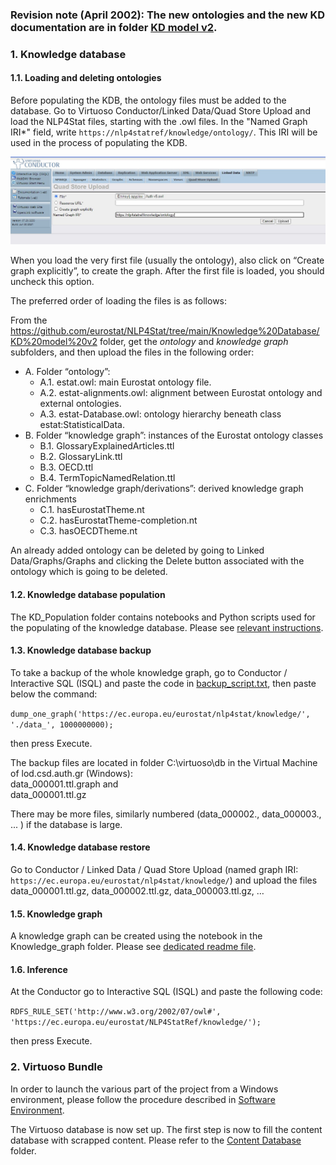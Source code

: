 ### Revision note (April 2002): The new ontologies and the new KD documentation are in folder [KD model v2](https://github.com/eurostat/NLP4Stat/tree/main/Knowledge%20Database/KD%20model%20v2).

### 1. Knowledge database

#### 1.1. Loading and deleting ontologies

Before populating the KDB, the ontology files must be added to the database. Go to Virtuoso Conductor/Linked Data/Quad Store Upload and load the NLP4Stat files, starting with the .owl files. In the "Named Graph IRI*" field, write `https://nlp4statref/knowledge/ontology/`. This IRI will be used in the process of populating the KDB.  

<img src="./Figs/Fig1.jpg" alt="Loading ontologies" width="600"/>

When you load the very first file (usually the ontology), also click on “Create graph explicitly”, to create the graph. After the first file is loaded, you should uncheck this option.  

The preferred order of loading the files is as follows:  

From the https://github.com/eurostat/NLP4Stat/tree/main/Knowledge%20Database/KD%20model%20v2 folder, get the *ontology* and *knowledge graph* subfolders, and then upload the files in the following order:
- A.	Folder “ontology”:
  - A.1.	estat.owl: main Eurostat ontology file.
  - A.2.	estat-alignments.owl: alignment between Eurostat ontology and external ontologies.
  - A.3.	estat-Database.owl: ontology hierarchy beneath class estat:StatisticalData.
- B.	Folder “knowledge graph”: instances of the Eurostat ontology classes
  - B.1.	GlossaryExplainedArticles.ttl
  - B.2.	GlossaryLink.ttl
  - B.3.	OECD.ttl
  - B.4.	TermTopicNamedRelation.ttl
- C.	Folder “knowledge graph/derivations”: derived knowledge graph enrichments 
  - C.1.	hasEurostatTheme.nt
  - C.2.	hasEurostatTheme-completion.nt
  - C.3.	hasOECDTheme.nt




An already added ontology can be deleted by going to Linked Data/Graphs/Graphs and clicking the Delete button associated with the ontology which is going to be deleted. 

#### 1.2. Knowledge database population 

The KD_Population folder contains notebooks and Python scripts used for the populating of the knowledge database. Please see [relevant instructions]( https://github.com/eurostat/NLP4Stat/tree/main/Knowledge%20Database/KD_Population).

#### 1.3. Knowledge database backup 

To take a backup of the whole knowledge graph, go to Conductor / Interactive SQL (ISQL) and paste the code in [backup_script.txt](backup_script.txt), then paste below the command: 

`dump_one_graph('https://ec.europa.eu/eurostat/nlp4stat/knowledge/', './data_', 1000000000);`  

then press Execute.  

The backup files are located in folder C:\virtuoso\db in the Virtual Machine of lod.csd.auth.gr (Windows):   
data_000001.ttl.graph and   
data_000001.ttl.gz  

There may be more files, similarly numbered (data_000002., data_000003., ... ) if the database is large.

#### 1.4. Knowledge database restore

Go to Conductor / Linked Data / Quad Store Upload (named graph IRI: `https://ec.europa.eu/eurostat/nlp4stat/knowledge/`) and upload the files  
data_000001.ttl.gz, data_000002.ttl.gz, data_000003.ttl.gz, …

#### 1.5. Knowledge graph

A knowledge graph can be created using the notebook in the Knowledge_graph folder. Please see [dedicated readme file](https://github.com/eurostat/NLP4Stat/tree/main/Knowledge%20Database/Knowledge_graph). 

#### 1.6. Inference

At the Conductor go to Interactive SQL (ISQL) and paste the following code:

`RDFS_RULE_SET('http://www.w3.org/2002/07/owl#', 'https://ec.europa.eu/eurostat/NLP4StatRef/knowledge/');`

then press Execute.



### 2. Virtuoso Bundle
In order to launch the various part of the project from a Windows environment, please follow the procedure described in [Software Environment](https://github.com/eurostat/NLP4Stat/tree/main/Software%20Environment).

The Virtuoso database is now set up. The first step is now to fill the content database with scrapped content. Please refer to the [Content Database](https://github.com/eurostat/NLP4Stat/tree/main/Content%20Database) folder.
